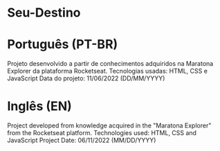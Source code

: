 # Seu-Destino
# Português (PT-BR)
Projeto desenvolvido a partir de conhecimentos adquiridos na Maratona Explorer da plataforma Rocketseat.
Tecnologias usadas: HTML, CSS e JavaScript
Data do projeto: 11/06/2022 (DD/MM/YYYY)

# Inglês (EN)
Project developed from knowledge acquired in the "Maratona Explorer" from the Rocketseat platform.
Technologies used: HTML, CSS and JavaScript
Project Date: 06/11/2022 (MM/DD/YYYY)
